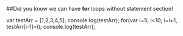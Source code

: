 ##Did you know we can have **for** loops without statement section!


var testArr = [1,2,3,4,5];
console.log(testArr);
for(var i=5; i<10; i=i+1, testArr[i-1]=i);
console.log(testArr);
